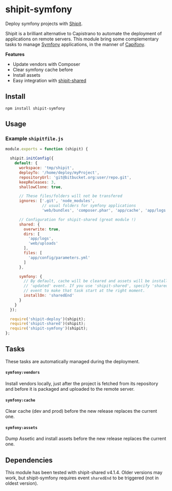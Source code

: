 # shipit-symfony

Deploy symfony projects with [Shipit](https://github.com/shipitjs/shipit).

Shipit is a brilliant alternative to Capistrano to automate the deployment of
applications on remote servers. This module bring some complementary tasks to
manage [Symfony](http://symfony.com) applications, in the manner of
[Capifony](https://github.com/everzet/capifony).

**Features**

 - Update vendors with Composer
 - Clear symfony cache before
 - Install assets
 - Easy integration with [shipit-shared](https://github.com/timkelty/shipit-shared)

## Install

```
npm install shipit-symfony
```

## Usage

### Example `shipitfile.js`

```js
module.exports = function (shipit) {

  shipit.initConfig({
    default: {
      workspace: 'tmp/shipit',
      deployTo: '/home/deploy/myProject',
      repositoryUrl: 'git@bitbucket.org:user/repo.git',
      keepReleases: 3,
      shallowClone: true,

      // These files/folders will not be transfered
      ignores: ['.git', 'node_modules',
                // usual folders for symfony applications
                'web/bundles', 'composer.phar', 'app/cache', 'app/logs'],

      // Configuration for shipit-shared (great module !)
      shared: {
        overwrite: true,
        dirs: [
          'app/logs',
          'web/uploads'
        ],
        files: [
          'app/config/parameters.yml'
        ]
      },

      symfony: {
        // By default, cache will be cleared and assets will be install on
        // 'updated' event. If you use 'shipit-shared', specify 'sharedEnd'
        // event to make that task start at the right moment.
        installOn: 'sharedEnd'
      }
    }
  });

  require('shipit-deploy')(shipit);
  require('shipit-shared')(shipit);
  require('shipit-symfony')(shipit);
};
```

## Tasks

These tasks are automatically managed during the deployment.

#### `symfony:vendors`
Install vendors locally, just after the project is fetched from its repository
and before it is packaged and uploaded to the remote server.

#### `symfony:cache`
Clear cache (dev and prod) before the new release replaces the current one.

#### `symfony:assets`
Dump Assetic and install assets before the new release replaces the current one.

## Dependencies

This module has been tested with shipit-shared v4.1.4. Older versions may work,
but shipit-symfony requires event `sharedEnd` to be triggered (not in oldest version).
